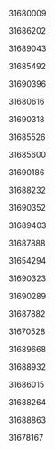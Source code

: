 31680009

31686202

31689043

31685492

31690396

31680616

31690318

31685526

31685600

31690186

31688232

31690352

31689403

31687888

31654294

31690323

31690289

31687882

31670528

31689668

31688932

31686015

31688264

31688863

31678167

